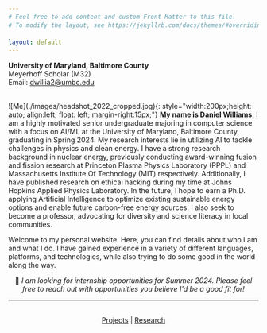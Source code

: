 ```yaml
---
# Feel free to add content and custom Front Matter to this file.
# To modify the layout, see https://jekyllrb.com/docs/themes/#overriding-theme-defaults

layout: default
---
```

**University of Maryland, Baltimore County**\
Meyerhoff Scholar (M32)\
Email: dwillia2@umbc.edu

<br />
![Me](./images/headshot_2022_cropped.jpg){: style="width:200px;height: auto; align:left; float: left; margin-right:15px;"}
<b>My name is Daniel Williams</b>, I am a highly motivated senior undergraduate majoring in computer science with a focus on AI/ML at the University of Maryland, Baltimore County, graduating in Spring 2024. My research interests lie in utilizing AI to tackle challenges in physics and clean energy. I have a strong research background in nuclear energy, previously conducting award-winning fusion and fission research at Princeton Plasma Physics Laboratory (PPPL) and Massachusetts Institute Of Technology (MIT) respectively. Additionally, I have published research on ethical hacking during my time at Johns Hopkins Applied Physics Laboratory. In the future, I hope to earn a Ph.D. applying Artificial Intelligence to optimize existing sustainable energy options and enable future carbon-free energy sources. I also seek to become a professor, advocating for diversity and science literacy in local communities.
<br />

Welcome to my personal website. Here, you can find details about who I am and what I do. I have gained experience in a variety of different languages, platforms, and technologies, while also trying to do some good in the world along the way.
<br /> 

<p align="center"> 🔭 <i>I am looking for internship opportunities for Summer 2024. Please feel free to reach out with opportunities you believe I'd be a good fit for!</i>
</p>


<hr>
<br />
<div align="center">
    <a href="projects">Projects</a> | <a href="research">Research</a>

</div>








